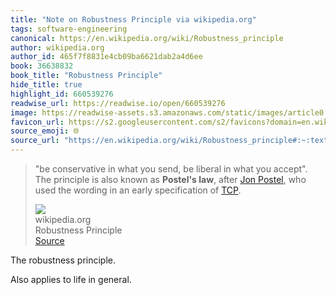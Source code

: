 ```yaml
---
title: "Note on Robustness Principle via wikipedia.org"
tags: software-engineering
canonical: https://en.wikipedia.org/wiki/Robustness_principle
author: wikipedia.org
author_id: 465f7f8831e4cb09ba6621dab2a4d6ee
book: 36638832
book_title: "Robustness Principle"
hide_title: true
highlight_id: 660539276
readwise_url: https://readwise.io/open/660539276
image: https://readwise-assets.s3.amazonaws.com/static/images/article0.00998d930354.png
favicon_url: https://s2.googleusercontent.com/s2/favicons?domain=en.wikipedia.org
source_emoji: 🌐
source_url: "https://en.wikipedia.org/wiki/Robustness_principle#:~:text=%22be%20conservative%20in,%28https%3A%2F%2Fen.wikipedia.org%2Fwiki%2FTransmission_Control_Protocol%29."
---
```


> "be conservative in what you send, be liberal in what you accept". The principle is also known as **Postel's law**, after [Jon Postel](https://en.wikipedia.org/wiki/Jon_Postel), who used the wording in an early specification of [TCP](https://en.wikipedia.org/wiki/Transmission_Control_Protocol).
> <div class="quoteback-footer"><div class="quoteback-avatar"><img class="mini-favicon" src="https://s2.googleusercontent.com/s2/favicons?domain=en.wikipedia.org"></div><div class="quoteback-metadata"><div class="metadata-inner"><span style="display:none">FROM:</span><div aria-label="wikipedia.org" class="quoteback-author"> wikipedia.org</div><div aria-label="Robustness Principle" class="quoteback-title"> Robustness Principle</div></div></div><div class="quoteback-backlink"><a target="_blank" aria-label="go to the full text of this quotation" rel="noopener" href="https://en.wikipedia.org/wiki/Robustness_principle#:~:text=%22be%20conservative%20in,%28https%3A%2F%2Fen.wikipedia.org%2Fwiki%2FTransmission_Control_Protocol%29." class="quoteback-arrow"> Source</a></div></div>

The robustness principle. 

Also applies to life in general.